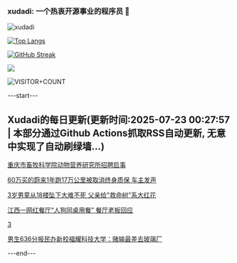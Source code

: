 ### xudadi: 一个热衷开源事业的程序员 👋

![xudadi](https://github-readme-stats-git-masterorgs-github-readme-stats-team.vercel.app/api?username=xudadi)

[![Top Langs](https://github-readme-stats.vercel.app/api/top-langs/?username=xudadi)](https://github.com/anuraghazra/github-readme-stats)

[![GitHub Streak](https://streak-stats.demolab.com?user=xudadi&locale=zh_Hans)](https://git.io/streak-stats)

![](https://raw.githubusercontent.com/xudadi/xudadi/main/assets/github-contribution-grid-snake.svg)

![VISITOR+COUNT](https://komarev.com/ghpvc/?username=xudadi&label=VISITOR+COUNT)


---start---

## Xudadi的每日更新(更新时间:2025-07-23 00:27:57 | 本部分通过Github Actions抓取RSS自动更新, 无意中实现了自动刷绿墙...)

[重庆市畜牧科学院动物营养研究所招聘启事](https://www.gongkaoleida.com/article/2525306)

[60万买的蔚来1年跑17万公里被取消终身质保 车主发声](https://m.163.com/news/article/K53HKUIG05345ARG.html)

[3岁男童从18楼坠下大难不死 父亲给"救命树"系大红花](https://m.163.com/news/article/K53HIJQH053469LG.html)

[江西一网红餐厅“人狗同桌用餐” 餐厅老板回应](https://m.163.com/news/article/K53CS9SC05345ARG.html)

[3](https://m.163.com/touch/news/sub/domestic)

[男生636分报民办新校福耀科技大学：赌输最差去玻璃厂](https://m.163.com/news/article/K53EGO230550B6IS.html)

---end---
